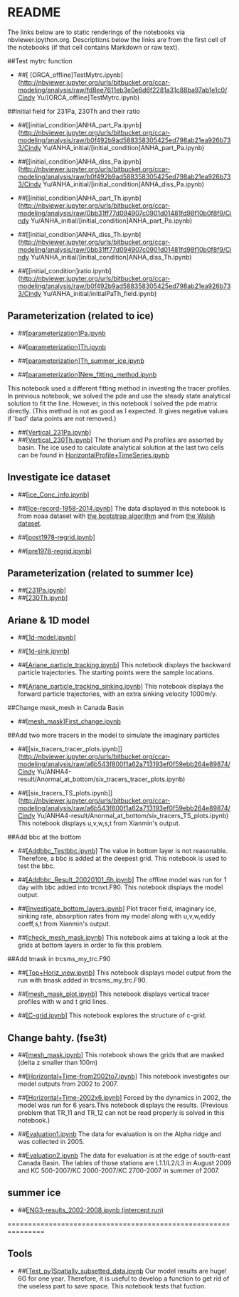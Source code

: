 # README #

The links below are to static renderings of the notebooks via nbviewer.ipython.org. Descriptions below the links are from the first cell of the notebooks (if that cell contains Markdown or raw text).

##Test mytrc function

* ##[ [ORCA_offline]TestMytrc.ipynb](http://nbviewer.jupyter.org/urls/bitbucket.org/ccar-modeling/analysis/raw/fd8ee7611eb3e0e6d6f2281a31c88ba97ab1e1c0/Cindy Yu/[ORCA_offline]TestMytrc.ipynb)

##Initial field for 231Pa, 230Th and their ratio

* ##[[initial_condition]ANHA_part_Pa.ipynb](http://nbviewer.jupyter.org/urls/bitbucket.org/ccar-modeling/analysis/raw/b0f492b9ad588358305425ed798ab21ea926b733/Cindy Yu/ANHA_initial/[initial_condition]ANHA_part_Pa.ipynb)

* ##[[initial_condition]ANHA_diss_Pa.ipynb](http://nbviewer.jupyter.org/urls/bitbucket.org/ccar-modeling/analysis/raw/b0f492b9ad588358305425ed798ab21ea926b733/Cindy Yu/ANHA_initial/[initial_condition]ANHA_diss_Pa.ipynb)

* ##[[initial_condition]ANHA_part_Th.ipynb](http://nbviewer.jupyter.org/urls/bitbucket.org/ccar-modeling/analysis/raw/0bb31ff77d094907c0901d01481fd98f10b0f8f9/Cindy Yu/ANHA_initial/[initial_condition]ANHA_part_Pa.ipynb)

* ##[[initial_condition]ANHA_diss_Th.ipynb](http://nbviewer.jupyter.org/urls/bitbucket.org/ccar-modeling/analysis/raw/0bb31ff77d094907c0901d01481fd98f10b0f8f9/Cindy Yu/ANHA_initial/[initial_condition]ANHA_diss_Th.ipynb)

* ##[[initial_condition]ratio.ipynb](http://nbviewer.jupyter.org/urls/bitbucket.org/ccar-modeling/analysis/raw/b0f492b9ad588358305425ed798ab21ea926b733/Cindy Yu/ANHA_initial/initialPaTh_field.ipynb)




## Parameterization (related to ice)

* ##[[parameterization]Pa.ipynb](http://nbviewer.jupyter.org/urls/bitbucket.org/ccar-modeling/analysis/raw/tip/Cindy%20Yu/[parameter.]Pa.ipynb)

* ##[[parameterization]Th.ipynb](http://nbviewer.jupyter.org/urls/bitbucket.org/ccar-modeling/analysis/raw/tip/Cindy%20Yu/[parameter.]Th.ipynb)

* ##[[parameterization]Th_summer_ice.ipynb](http://nbviewer.jupyter.org/urls/bitbucket.org/ccar-modeling/analysis/raw/tip/Cindy%20Yu/[parameter.]Th-basin-summer-ice.ipynb)


* ##[[parameterization]New_fitting_method.ipynb](http://nbviewer.jupyter.org/urls/bitbucket.org/ccar-modeling/analysis/raw/tip/Cindy%20Yu/New_fitting_method.ipynb)

This notebook used a different fitting method in investing the tracer profiles. In previous notebook, we solved the pde and use the steady state analytical solution to fit the line. However, in this notebook I solved the pde matrix directly. (This method is not as good as I expected. It gives negative values if 'bad' data points are not removed.)

* ##[[Vertical_231Pa.ipynb]](http://nbviewer.jupyter.org/urls/bitbucket.org/ccar-modeling/analysis/raw/tip/Cindy%20Yu/para_MinIce/Vertical_231Pa.ipynb)
* ##[[Vertical_230Th.ipynb]](http://nbviewer.jupyter.org/urls/bitbucket.org/ccar-modeling/analysis/raw/tip/Cindy%20Yu/para_MinIce/Vertical_230Th.ipynb)
The thorium and Pa profiles are assorted by basin. The ice used to calculate analytical solution at the last two cells can be found in [HorizontalProfile+TimeSeries.ipynb](http://nbviewer.jupyter.org/urls/bitbucket.org/ccar-modeling/analysis/raw/tip/Cindy%20Yu/ANHA4-result/MIN_ICE/horizontalProfile+TimeSeries.ipynb)




## Investigate ice dataset
* ##[[ice_Conc_info.ipynb]](http://nbviewer.jupyter.org/urls/bitbucket.org/ccar-modeling/analysis/raw/tip/Cindy%20Yu/ice_info/ice_Conc_info.ipynb)
* ##[[Ice-record-1958-2014.ipynb]](http://nbviewer.jupyter.org/urls/bitbucket.org/ccar-modeling/analysis/raw/tip/Cindy%20Yu/ice_info/Ice-record-1958-2014.ipynb)
The data displayed in this notebook is from noaa dataset with [the bootstrap algorithm](http://nbviewer.jupyter.org/urls/bitbucket.org/ccar-modeling/analysis/raw/tip/Cindy%20Yu/ice_info/ice_Conc_nasa.ipynb) and from [the Walsh dataset](http://nbviewer.jupyter.org/urls/bitbucket.org/ccar-modeling/analysis/raw/tip/Cindy%20Yu/ice_info/ice_Conc_TheWalsh.ipynb).

* ##[[post1978-regrid.ipynb]](http://nbviewer.jupyter.org/urls/bitbucket.org/ccar-modeling/analysis/raw/tip/Cindy%20Yu/ice_info/post1978-regird.ipynb)
* ##[[pre1978-regrid.ipynb]](http://nbviewer.jupyter.org/urls/bitbucket.org/ccar-modeling/analysis/raw/tip/Cindy%20Yu/ice_info/pre1978-regrid.ipynb)

## Parameterization (related to summer Ice)
* ##[[231Pa.ipynb]](http://nbviewer.jupyter.org/urls/bitbucket.org/ccar-modeling/analysis/raw/tip/Cindy%20Yu/para_MinIce/WhichIsTheBetterWay_231Pa-Copy1.ipynb)
* ##[[230Th.ipynb]](http://nbviewer.jupyter.org/urls/bitbucket.org/ccar-modeling/analysis/raw/tip/Cindy%20Yu/para_MinIce/WhichIsTheBetterWay_230Th-Copy1.ipynb)




## Ariane & 1D model
* ##[[1d-model.ipynb]](http://nbviewer.jupyter.org/urls/bitbucket.org/ccar-modeling/analysis/raw/tip/Cindy%20Yu/1D/1d-model.ipynb)
* ##[[1d-sink.ipynb]](http://nbviewer.jupyter.org/urls/bitbucket.org/ccar-modeling/analysis/raw/tip/Cindy%20Yu/1D/1d-sink.ipynb)

* ##[[Ariane_particle_tracking.ipynb]](http://nbviewer.jupyter.org/urls/bitbucket.org/ccar-modeling/analysis/raw/tip/Cindy%20Yu/Ariane/Ariane_particle_tracking.ipynb)
This notebook displays the backward particle trajectories. The starting points were the sample locations.


* ##[[Ariane_particle_tracking_sinking.ipynb]](http://nbviewer.jupyter.org/urls/bitbucket.org/ccar-modeling/analysis/raw/tip/Cindy%20Yu/Ariane/Ariane_particle_tracking_sinking.ipynb)
This notebook displays the forward particle trajectories, with an extra sinking velocity 1000m/y.




##Change mask_mesh in Canada Basin

* ##[[mesh_mask]First_change.ipynb](http://nbviewer.jupyter.org/urls/bitbucket.org/ccar-modeling/analysis/raw/tip/Cindy%20Yu/ANHA4-result/Anormal_at_bottom/1_change_mask_mesh%28magic!%29.ipynb?at=default&fileviewer=file-view-default)

##Add two more tracers in the model to simulate the imaginary particles
* ##[[six_tracers_tracer_plots.ipynb]](http://nbviewer.jupyter.org/urls/bitbucket.org/ccar-modeling/analysis/raw/a6b543f800f1a62a713193ef0f59ebb264e89874/Cindy Yu/ANHA4-result/Anormal_at_bottom/six_tracers_tracer_plots.ipynb)

* ##[[six_tracers_TS_plots.ipynb]](http://nbviewer.jupyter.org/urls/bitbucket.org/ccar-modeling/analysis/raw/a6b543f800f1a62a713193ef0f59ebb264e89874/Cindy Yu/ANHA4-result/Anormal_at_bottom/six_tracers_TS_plots.ipynb)
This notebook displays u,v,w,s,t from Xianmin's output.

##Add bbc at the bottom

* ##[[Addbbc_Testbbc.ipynb]](http://nbviewer.jupyter.org/urls/bitbucket.org/ccar-modeling/analysis/raw/tip/Cindy%20Yu/ANHA4-result/Add_bbc_for_tracers/Addbbc_Testbbc.ipynb) 
The value in bottom layer is not reasonable. Therefore, a bbc is added at the deepest grid. This notebook is used to test the bbc.

* ##[[Addbbc_Result_20020101_6h.ipynb]](http://nbviewer.jupyter.org/urls/bitbucket.org/ccar-modeling/analysis/raw/tip/Cindy%20Yu/ANHA4-result/Add_bbc_for_tracers/Addbbc_Result_20020101_6h.ipynb) 
The offline model was run for 1 day with bbc added into trcnxt.F90. This notebook displays the model output.

* ##[[Investigate_bottom_layers.ipynb]](http://nbviewer.jupyter.org/urls/bitbucket.org/ccar-modeling/analysis/raw/tip/Cindy%20Yu/ANHA4-result/Add_bbc_for_tracers/Investigate_bottom_layers.ipynb)
 Plot tracer field, imaginary ice, sinking rate, absorption rates from my model along with u,v,w,eddy coeff,s,t from Xianmin's output.

* ##[[check_mesh_mask.ipynb]](http://nbviewer.jupyter.org/url/bitbucket.org/ccar-modeling/analysis/raw/tip/Cindy%20Yu/ANHA4-result/Add_bbc_for_tracers/check_mesh_mask.ipynb) 
This notebook aims at taking a look at the grids at bottom layers in order to fix this problem.


##Add tmask in trcsms_my_trc.F90

* ##[[Top+Horiz_view.ipynb]](http://nbviewer.jupyter.org/urls/bitbucket.org/ccar-modeling/analysis/raw/tip/Cindy%20Yu/ANHA4-result/Add_tmask_in_trcsms/Top+Horiz_view.ipynb) 
This notebook displays model output from the run with tmask added in trcsms_my_trc.F90.


* ##[[mesh_mask_plot.ipynb]](http://nbviewer.jupyter.org/urls/bitbucket.org/ccar-modeling/analysis/raw/tip/Cindy%20Yu/ANHA4-result/Add_tmask_in_trcsms/mesh_mask_plot.ipynb) 
This notebook displays vertical tracer profiles with w and t grid lines.

* ##[[C-grid.ipynb]](http://nbviewer.jupyter.org/urls/bitbucket.org/ccar-modeling/analysis/raw/tip/Cindy%20Yu/ANHA4-result/Add_tmask_in_trcsms/C-grid.ipynb)
This notebook explores the structure of c-grid. 


## Change bahty. (fse3t)

* ##[[mesh_mask.ipynb]](http://nbviewer.jupyter.org/urls/bitbucket.org/ccar-modeling/analysis/raw/tip/Cindy%20Yu/ANHA4-result/Change_bahty_fse3t_based/mesh_mask_fse3t.ipynb)
This notebook shows the grids that are masked (delta z smaller than 100m)


* ##[[Horizontal+Time-from2002to7.ipynb]](http://nbviewer.jupyter.org/urls/bitbucket.org/ccar-modeling/analysis/raw/tip/Cindy%20Yu/ANHA4-result/Change_bahty_fse3t_based/Horizontal+Time-from2002to7.ipynb)
This notebook investigates our model outputs from 2002 to 2007.

* ##[[Horizontal+Time-2002x6.ipynb]](http://nbviewer.jupyter.org/urls/bitbucket.org/ccar-modeling/analysis/raw/tip/Cindy%20Yu/ANHA4-result/Change_bahty_fse3t_based/Horizontal+Time-2002x6.ipynb)
Forced by the dynamics in 2002, the model was run for 6 years.This notebook displays the results. (Previous problem that TR_11 and TR_12 can not be read properly is solved in this notebook.)


* ##[Evaluation1.ipynb](http://nbviewer.jupyter.org/urls/bitbucket.org/ccar-modeling/analysis/raw/tip/Cindy%20Yu/ANHA4-result/Change_bahty_fse3t_based/Evaluation-05.ipynb)
The data for evaluation is on the Alpha ridge and was collected in 2005.


* ##[Evaluation2.ipynb](http://nbviewer.jupyter.org/urls/bitbucket.org/ccar-modeling/analysis/raw/tip/Cindy%20Yu/ANHA4-result/Change_bahty_fse3t_based/Evaluation-0709.ipynb)
The data for evaluation is at the edge of south-east Canada Basin. The lables of those stations are L1.1/L2/L3 in August 2009 and KC 500-2007/KC 2000-2007/KC 2700-2007 in summer of 2007.

## summer ice

* ##[ENG3-results_2002-2008.ipynb (intercept run)](http://nbviewer.jupyter.org/urls/bitbucket.org/ccar-modeling/analysis/raw/tip/Cindy%20Yu/ANHA4-result/MIN_ICE/ENG3-results_2002-2008.ipynb)

===============================================================
## Tools
* ##[[Test_py]Spatially_subsetted_data.ipynb](http://nbviewer.jupyter.org/urls/bitbucket.org/ccar-modeling/analysis/raw/tip/Cindy%20Yu/[Test_py]Spatially_subsetted_data.ipynb)
Our model results are huge! 6G for one year. Therefore, it is useful to develop a function to get rid of the useless part to save space. This notebook tests that fuction.
